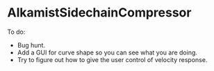 # AlkamistSidechainCompressor

To do:
- Bug hunt.
- Add a GUI for curve shape so you can see what you are doing.
- Try to figure out how to give the user control of velocity response.
